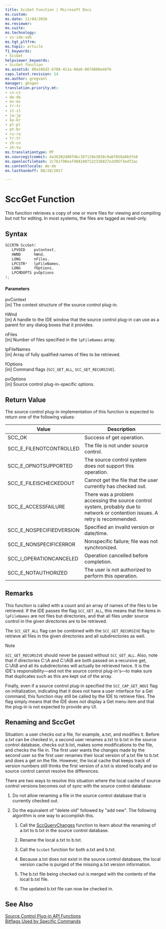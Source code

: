 ```yaml
---
title: SccGet Function | Microsoft Docs
ms.custom: 
ms.date: 11/04/2016
ms.reviewer: 
ms.suite: 
ms.technology:
- vs-ide-sdk
ms.tgt_pltfrm: 
ms.topic: article
f1_keywords:
- SccGet
helpviewer_keywords:
- SccGet function
ms.assetid: 09a18bd2-b788-411a-9da6-067d806e46f6
caps.latest.revision: 14
ms.author: gregvanl
manager: ghogen
translation.priority.mt:
- cs-cz
- de-de
- es-es
- fr-fr
- it-it
- ja-jp
- ko-kr
- pl-pl
- pt-br
- ru-ru
- tr-tr
- zh-cn
- zh-tw
ms.translationtype: MT
ms.sourcegitcommit: 4a36302d80f4bc397128e3838c9abf858a0b5fe8
ms.openlocfilehash: 2c761f90eaf4882407122336827e2d95f3edf2ac
ms.contentlocale: de-de
ms.lasthandoff: 08/28/2017

---
```

# <a name="sccget-function"></a>SccGet Function
This function retrieves a copy of one or more files for viewing and compiling but not for editing. In most systems, the files are tagged as read-only.  
  
## <a name="syntax"></a>Syntax  
  
```cpp  
SCCRTN SccGet(  
   LPVOID    pvContext,  
   HWND      hWnd,  
   LONG      nFiles,  
   LPCSTR*   lpFileNames,  
   LONG      fOptions,  
   LPCMDOPTS pvOptions  
);  
```  
  
#### <a name="parameters"></a>Parameters  
 pvContext  
 [in] The context structure of the source control plug-in.  
  
 hWnd  
 [in] A handle to the IDE window that the source control plug-in can use as a parent for any dialog boxes that it provides.  
  
 nFiles  
 [in] Number of files specified in the `lpFileNames` array.  
  
 lpFileNames  
 [in] Array of fully qualified names of files to be retrieved.  
  
 fOptions  
 [in] Command flags (`SCC_GET_ALL`, `SCC_GET_RECURSIVE`).  
  
 pvOptions  
 [in] Source control plug-in-specific options.  
  
## <a name="return-value"></a>Return Value  
 The source control plug-in implementation of this function is expected to return one of the following values:  
  
|Value|Description|  
|-----------|-----------------|  
|SCC_OK|Success of get operation.|  
|SCC_E_FILENOTCONTROLLED|The file is not under source control.|  
|SCC_E_OPNOTSUPPORTED|The source control system does not support this operation.|  
|SCC_E_FILEISCHECKEDOUT|Cannot get the file that the user currently has checked out.|  
|SCC_E_ACCESSFAILURE|There was a problem accessing the source control system, probably due to network or contention issues. A retry is recommended.|  
|SCC_E_NOSPECIFIEDVERSION|Specified an invalid version or date/time.|  
|SCC_E_NONSPECIFICERROR|Nonspecific failure; file was not synchronized.|  
|SCC_I_OPERATIONCANCELED|Operation cancelled before completion.|  
|SCC_E_NOTAUTHORIZED|The user is not authorized to perform this operation.|  
  
## <a name="remarks"></a>Remarks  
 This function is called with a count and an array of names of the files to be retrieved. If the IDE passes the flag `SCC_GET_ALL`, this means that the items in `lpFileNames` are not files but directories, and that all files under source control in the given directories are to be retrieved.  
  
 The `SCC_GET_ALL` flag can be combined with the `SCC_GET_RECURSIVE` flag to retrieve all files in the given directories and all subdirectories as well.  
  
> [!NOTE]
>  `SCC_GET_RECURSIVE` should never be passed without `SCC_GET_ALL`. Also, note that if directories C:\A and C:\A\B are both passed on a recursive get, C:\A\B and all its subdirectories will actually be retrieved twice. It is the IDE's responsibility—and not the source control plug-in's—to make sure that duplicates such as this are kept out of the array.  
  
 Finally, even if a source control plug-in specified the `SCC_CAP_GET_NOUI` flag on initialization, indicating that it does not have a user interface for a Get command, this function may still be called by the IDE to retrieve files. The flag simply means that the IDE does not display a Get menu item and that the plug-in is not expected to provide any UI.  
  
## <a name="renaming-and-sccget"></a>Renaming and SccGet  
 Situation: a user checks out a file, for example, a.txt, and modifies it. Before a.txt can be checked in, a second user renames a.txt to b.txt in the source control database, checks out b.txt, makes some modifications to the file, and checks the file in. The first user wants the changes made by the second user so the first user renames their local version of a.txt file to b.txt and does a get on the file. However, the local cache that keeps track of version numbers still thinks the first version of a.txt is stored locally and so source control cannot resolve the differences.  
  
 There are two ways to resolve this situation where the local cache of source control versions becomes out of sync with the source control database:  
  
1.  Do not allow renaming a file in the source control database that is currently checked out.  
  
2.  Do the equivalent of "delete old" followed by "add new". The following algorithm is one way to accomplish this.  
  
    1.  Call the [SccQueryChanges](../extensibility/sccquerychanges-function.md) function to learn about the renaming of a.txt to b.txt in the source control database.  
  
    2.  Rename the local a.txt to b.txt.  
  
    3.  Call the `SccGet` function for both a.txt and b.txt.  
  
    4.  Because a.txt does not exist in the source control database, the local version cache is purged of the missing a.txt version information.  
  
    5.  The b.txt file being checked out is merged with the contents of the local b.txt file.  
  
    6.  The updated b.txt file can now be checked in.  
  
## <a name="see-also"></a>See Also  
 [Source Control Plug-in API Functions](../extensibility/source-control-plug-in-api-functions.md)   
 [Bitflags Used by Specific Commands](../extensibility/bitflags-used-by-specific-commands.md)
